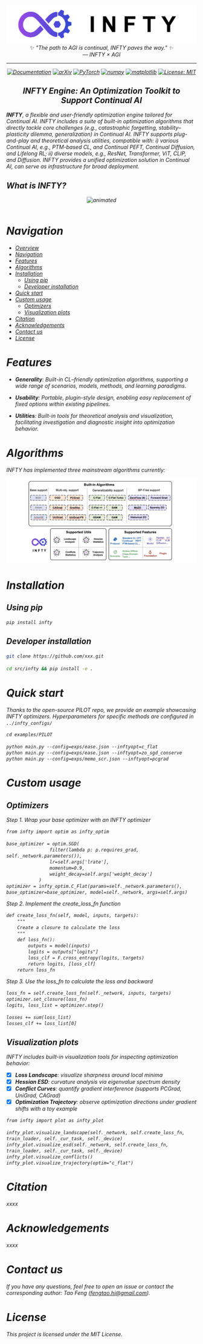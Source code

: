 <div align="center">
<img src="https://github.com/hi-fengtao/temp_infty/blob/main/img/test7.png"/ width=600>  
</div>


<div align="center">
✨ <em>"The path to AGI is continual, INFTY paves the way."<em> ✨ </strong><br />
<em>— INFTY × AGI</em>
</div>

-----------

<p align="center">
  <a href="https://github.com/hi-fengtao/temp_infty/"><img src="https://img.shields.io/badge/Documentation-Read%20the%20Docs-blue.svg" alt="Documentation"></a>
  <a href="https://arxiv.org/abs/2501.01045"><img src="https://img.shields.io/badge/arXiv-2507.12345-b31b1b.svg" alt="arXiv"></a>
  <a href="https://pytorch.org/get-started/locally/"><img alt="PyTorch" src="https://img.shields.io/badge/PyTorch-ee4c2c?logo=pytorch&logoColor=white"></a>
  <a href="https://pypi.org/project/numpy/"><img src="https://img.shields.io/pypi/v/numpy.svg?label=numpy" alt="numpy"></a>
  <a href="https://pypi.org/project/matplotlib/"><img src="https://img.shields.io/pypi/v/matplotlib.svg?label=matplotlib" alt="matplotlib"></a>
  <a href="https://opensource.org/licenses/MIT"><img src="https://img.shields.io/badge/License-MIT-green.svg" alt="License: MIT">
</a>
</p>

<div align="center">
  <center><h2>INFTY Engine: An Optimization Toolkit to Support Continual AI</h2></center>
</div>

**INFTY**, a flexible and user-friendly optimization engine tailored for Continual AI. INFTY includes a suite of built-in optimization algorithms that directly tackle core challenges (e.g., catastrophic forgetting, stability–plasticity dilemma, generalization) in Continual AI. INFTY supports plug-and-play and theoretical analysis utilities, compatible with: i) various Continual AI, e.g., PTM-based CL, and Continual PEFT, Continual Diffusion, and Lifelong RL; ii) diverse models, e.g., ResNet, Transformer, ViT, CLIP, and Diffusion. INFTY provides a unified optimization solution in Continual AI, can serve as infrastructure for broad deployment.

## What is INFTY?

<div align="center">
<img src="https://github.com/hi-fengtao/temp_infty/blob/main/img/INFTY_demo.gif" alt="animated" />
</div>
</br>


# Navigation
- [Overview](#Overview)
- [Navigation](#Navigation)
- [Features](#Features)
- [Algorithms](#Algorithms)
- [Installation](#Installation)
  - [Using pip](##Using-pip)
  - [Developer installation](##Developer-installation)
- [Quick start](#Quick-start)
- [Custom usage](#Custom-usage)
  - [Optimizers](##Optimizers)
  - [Visualization plots](##Visualization-plots)
- [Citation](#Citation)
- [Acknowledgements](#Acknowledgements)
- [Contact us](#Contact-us)
- [License](#License)



# Features
- **Generality**: Built-in CL–friendly optimization algorithms, supporting a wide range of scenarios, models, methods, and learning paradigms.
    
- **Usability**: Portable, plugin-style design, enabling easy replacement of fixed options within existing pipelines.
    
- **Utilities**: Built-in tools for theoretical analysis and visualization, facilitating investigation and diagnostic insight into optimization behavior.

# Algorithms
INFTY has implemented three mainstream algorithms currently:

<div align="center">
<img src="https://github.com/hi-fengtao/temp_infty/blob/main/img/overview.png"/>  
</div>

# Installation

## Using pip

```bash
pip install infty
```
## Developer installation
```bash
git clone https://github.com/xxx.git

cd src/infty && pip install -e .
```

# Quick start
Thanks to the open-source PILOT repo, we provide an example showcasing INFTY optimizers.
Hyperparameters for specific methods are configured in `../infty_configs/`
```
cd examples/PILOT

python main.py --config=exps/ease.json --inftyopt=c_flat
python main.py --config=exps/ease.json --inftyopt=zo_sgd_conserve
python main.py --config=exps/memo_scr.json --inftyopt=pcgrad
```


# Custom usage
## Optimizers
Step 1. Wrap your base optimizer with an INFTY optimizer
```
from infty import optim as infty_optim

base_optimizer = optim.SGD(
                filter(lambda p: p.requires_grad, self._network.parameters()), 
                lr=self.args['lrate'], 
                momentum=0.9, 
                weight_decay=self.args['weight_decay']
            )
optimizer = infty_optim.C_Flat(params=self._network.parameters(), base_optimizer=base_optimizer, model=self._network, args=self.args)
```
Step 2. Implement the create_loss_fn function
```
def create_loss_fn(self, model, inputs, targets):
    """
    Create a closure to calculate the loss
    """
    def loss_fn():
        outputs = model(inputs)
        logits = outputs["logits"]
        loss_clf = F.cross_entropy(logits, targets)
        return logits, [loss_clf]
    return loss_fn
```
Step 3. Use the loss_fn to calculate the loss and backward
```
loss_fn = self.create_loss_fn(self._network, inputs, targets)
optimizer.set_closure(loss_fn)
logits, loss_list = optimizer.step()

losses += sum(loss_list)
losses_clf += loss_list[0]
```

## Visualization plots
INFTY includes built-in visualization tools for inspecting optimization behavior:
- [x] **Loss Landscape**: visualize sharpness around local minima
- [x] **Hessian ESD**: curvature analysis via eigenvalue spectrum density
- [x] **Conflict Curves**: quantify gradient interference (supports PCGrad, UniGrad, CAGrad)
- [x] **Optimization Trajectory**: observe optimization directions under gradient shifts with a toy example
```
from infty import plot as infty_plot

infty_plot.visualize_landscape(self._network, self.create_loss_fn, train_loader, self._cur_task, self._device)
infty_plot.visualize_esd(self._network, self.create_loss_fn, train_loader, self._cur_task, self._device)
infty_plot.visualize_conflicts()
infty_plot.visualize_trajectory(optim="c_flat")
```

# Citation
xxxx

# Acknowledgements
xxxx

# Contact us
If you have any questions, feel free to open an issue or contact the corresponding author: Tao Feng (fengtao.hi@gmail.com).

# License
This project is licensed under the MIT License.

